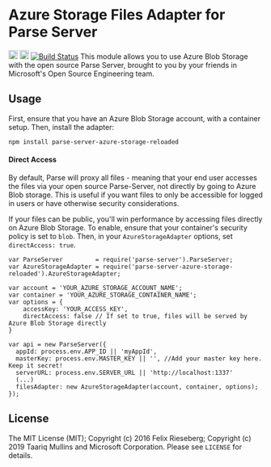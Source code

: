 # Azure Storage Files Adapter for Parse Server
<a href="https://www.npmjs.com/package/parse-server-azure-storage-relaoded"><img src="https://badge.fury.io/js/parse-server-azure-storage-reloaded.svg" alt="npm version" height="18"></a> <a href="https://david-dm.org/tjma2001/parse-server-azure-storage-reloaded"><img src="https://david-dm.org/tjma2001/parse-server-azure-storage-reloaded.svg" alt="dependencies" height="18px"></a> <a href='https://semaphoreci.com/tjma2001/parse-server-azure-storage-reloaded'> <img src='https://semaphoreci.com/api/v1/tjma2001/parse-server-azure-storage-reloaded/branches/master/badge.svg' alt='Build Status'></a>
This module allows you to use Azure Blob Storage with the open source Parse Server, brought to you by your friends in Microsoft's Open Source Engineering team.

## Usage
First, ensure that you have an Azure Blob Storage account, with a container setup. Then, install the adapter:

```
npm install parse-server-azure-storage-reloaded
```

#### Direct Access
By default, Parse will proxy all files - meaning that your end user accesses the files via your open source Parse-Server, not directly by going to Azure Blob storage. This is useful if you want files to only be accessible for logged in users or have otherwise security considerations.

If your files can be public, you'll win performance by accessing files directly on Azure Blob Storage. To enable, ensure that your container's security policy is set to `blob`. Then, in your `AzureStorageAdapter` options, set `directAccess: true`.

```
var ParseServer         = require('parse-server').ParseServer;
var AzureStorageAdapter = require('parse-server-azure-storage-reloaded').AzureStorageAdapter;

var account = 'YOUR_AZURE_STORAGE_ACCOUNT_NAME';
var container = 'YOUR_AZURE_STORAGE_CONTAINER_NAME';
var options = {
    accessKey: 'YOUR_ACCESS_KEY',
    directAccess: false // If set to true, files will be served by Azure Blob Storage directly
}

var api = new ParseServer({
  appId: process.env.APP_ID || 'myAppId',
  masterKey: process.env.MASTER_KEY || '', //Add your master key here. Keep it secret!
  serverURL: process.env.SERVER_URL || 'http://localhost:1337'
  (...)
  filesAdapter: new AzureStorageAdapter(account, container, options);
});
```

## License
The MIT License (MIT); Copyright (c) 2016 Felix Rieseberg; Copyright (c) 2019 Taariq Mullins and Microsoft Corporation. Please see `LICENSE` for details.
